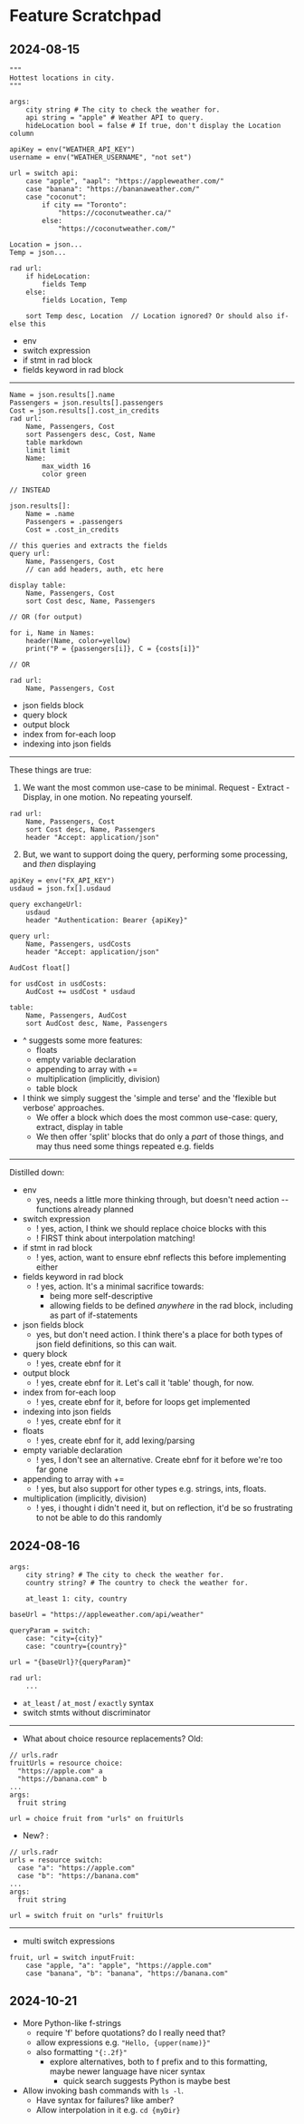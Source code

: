# Feature Scratchpad

## 2024-08-15

```
"""
Hottest locations in city.
"""

args:
    city string # The city to check the weather for.
    api string = "apple" # Weather API to query.
    hideLocation bool = false # If true, don't display the Location column
    
apiKey = env("WEATHER_API_KEY")
username = env("WEATHER_USERNAME", "not set")

url = switch api:
    case "apple", "aapl": "https://appleweather.com/"
    case "banana": "https://bananaweather.com/"
    case "coconut":
        if city == "Toronto":
            "https://coconutweather.ca/"
        else:
            "https://coconutweather.com/"

Location = json...
Temp = json... 

rad url:
    if hideLocation:
        fields Temp
    else:
        fields Location, Temp
    
    sort Temp desc, Location  // Location ignored? Or should also if-else this
```

- env
- switch expression
- if stmt in rad block
- fields keyword in rad block

---

```
Name = json.results[].name
Passengers = json.results[].passengers
Cost = json.results[].cost_in_credits
rad url:
    Name, Passengers, Cost
    sort Passengers desc, Cost, Name
    table markdown
    limit limit
    Name:
        max_width 16
        color green
        
// INSTEAD

json.results[]:
    Name = .name
    Passengers = .passengers
    Cost = .cost_in_credits

// this queries and extracts the fields
query url:
    Name, Passengers, Cost
    // can add headers, auth, etc here

display table:
    Name, Passengers, Cost
    sort Cost desc, Name, Passengers
    
// OR (for output)

for i, Name in Names:
    header(Name, color=yellow)
    print("P = {passengers[i]}, C = {costs[i]}"
    
// OR

rad url:
    Name, Passengers, Cost
```

- json fields block
- query block
- output block
- index from for-each loop
- indexing into json fields

---

These things are true:

1. We want the most common use-case to be minimal. Request - Extract - Display, in one motion. No repeating yourself.

```
rad url:
    Name, Passengers, Cost
    sort Cost desc, Name, Passengers
    header "Accept: application/json"
```

2. But, we want to support doing the query, performing some processing, and *then* displaying

```
apiKey = env("FX_API_KEY")
usdaud = json.fx[].usdaud

query exchangeUrl:
    usdaud
    header "Authentication: Bearer {apiKey}"

query url:
    Name, Passengers, usdCosts
    header "Accept: application/json"
    
AudCost float[]

for usdCost in usdCosts:
    AudCost += usdCost * usdaud
    
table:
    Name, Passengers, AudCost
    sort AudCost desc, Name, Passengers
```

- ^ suggests some more features:
  - floats
  - empty variable declaration
  - appending to array with +=
  - multiplication (implicitly, division)
  - table block
- I think we simply suggest the 'simple and terse' and the 'flexible but verbose' approaches.
  - We offer a block which does the most common use-case: query, extract, display in table
  - We then offer 'split' blocks that do only a *part* of those things, and may thus need some things repeated e.g. fields

---

Distilled down:

- env
    - yes, needs a little more thinking through, but doesn't need action -- functions already planned
- switch expression
    - ! yes, action, I think we should replace choice blocks with this
    - ! FIRST think about interpolation matching!
- if stmt in rad block
    - ! yes, action, want to ensure ebnf reflects this before implementing either
- fields keyword in rad block
  - ! yes, action. It's a minimal sacrifice towards:
    - being more self-descriptive
    - allowing fields to be defined *anywhere* in the rad block, including as part of if-statements
- json fields block
  - yes, but don't need action. I think there's a place for both types of json field definitions, so this can wait.
- query block
  - ! yes, create ebnf for it
- output block
  - ! yes, create ebnf for it. Let's call it 'table' though, for now.
- index from for-each loop
  - ! yes, create ebnf for it, before for loops get implemented
- indexing into json fields
  - ! yes, create ebnf for it
- floats
  - ! yes, create ebnf for it, add lexing/parsing
- empty variable declaration
  - ! yes, I don't see an alternative. Create ebnf for it before we're too far gone
- appending to array with +=
  - ! yes, but also support for other types e.g. strings, ints, floats.
- multiplication (implicitly, division)
  - ! yes, i thought i didn't need it, but on reflection, it'd be so frustrating to not be able to do this randomly

## 2024-08-16

```
args:
    city string? # The city to check the weather for.
    country string? # The country to check the weather for.
    
    at_least 1: city, country

baseUrl = "https://appleweather.com/api/weather"
    
queryParam = switch:
    case: "city={city}"
    case: "country={country}"
    
url = "{baseUrl}?{queryParam}"

rad url:
    ...
```

- `at_least` / `at_most` / `exactly` syntax
- switch stmts without discriminator

---

- What about choice resource replacements? Old:

```
// urls.radr
fruitUrls = resource choice:
  "https://apple.com" a
  "https://banana.com" b
...
args:
  fruit string

url = choice fruit from "urls" on fruitUrls
```

- New? :

```
// urls.radr
urls = resource switch:
  case "a": "https://apple.com"
  case "b": "https://banana.com"
...
args:
  fruit string

url = switch fruit on "urls" fruitUrls
```

---

- multi switch expressions

```
fruit, url = switch inputFruit:
    case "apple, "a": "apple", "https://apple.com" 
    case "banana", "b": "banana", "https://banana.com" 
```
## 2024-10-21

- More Python-like f-strings
  - require 'f' before quotations? do I really need that?
  - allow expressions e.g. `"Hello, {upper(name)}"`
  - also formatting `"{:.2f}"`
    - explore alternatives, both to f prefix and to this formatting, maybe newer language have nicer syntax
      - quick search suggests Python is maybe best 
- Allow invoking bash commands with `ls -l`.
  - Have syntax for failures? like amber?
  - Allow interpolation in it e.g. `cd {myDir}`
